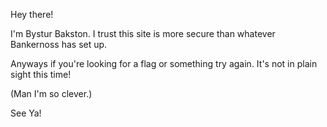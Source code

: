 Hey there!

I'm Bystur Bakston. I trust this site is more secure than whatever Bankernoss has set up. 

Anyways if you're looking for a flag or something try again. It's not in plain sight this time!

(Man I'm so clever.)

See Ya!
